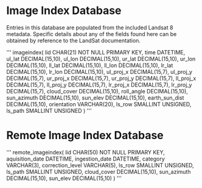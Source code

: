 # Image Index Database

Entries in this database are populated from the included Landsat 8 metadata. Specific details about any of the fields found here can be obtained by reference to the LandSat documentation.

'''
imageindex(
	lid CHAR(21) NOT NULL PRIMARY KEY,
	time DATETIME,
	ul_lat DECIMAL(15,10),
	ul_lon DECIMAL(15,10),
	ur_lat DECIMAL(15,10),
	ur_lon DECIMAL(15,10),
	ll_lat DECIMAL(15,10),
	ll_lon DECIMAL(15,10),
	lr_lat DECIMAL(15,10),
	lr_lon DECIMAL(15,10),
	ul_proj_x DECIMAL(15,7),
	ul_proj_y DECIMAL(15,7),
	ur_proj_x DECIMAL(15,7),
	ur_proj_y DECIMAL(15,7),
	ll_proj_x DECIMAL(15,7),
	ll_proj_y DECIMAL(15,7),
	lr_proj_x DECIMAL(15,7),
	lr_proj_y DECIMAL(15,7),
	cloud_cover DECIMAL(15,10),
	roll_angle DECIMAL(15,10),
	sun_azimuth DECIMAL(15,10),
	sun_elev DECIMAL(15,10),
	earth_sun_dist DECIMAL(15,10),
	orientation VARCHAR(20),
	ls_row SMALLINT UNSIGNED,
	ls_path SMALLINT UNSIGNED
)
'''


# Remote Image Index Database

'''
remote_imageindex(
	lid CHAR(50) NOT NULL PRIMARY KEY,
	aquisition_date DATETIME,
	ingestion_date DATETIME,
	category VARCHAR(3),
	correction_level VARCHAR(5),
	ls_row SMALLINT UNSIGNED,
	ls_path SMALLINT UNSIGNED,
	cloud_cover DECIMAL(15,10),
	sun_azimuth DECIMAL(15,10),
	sun_elev DECIMAL(15,10)
)
'''
